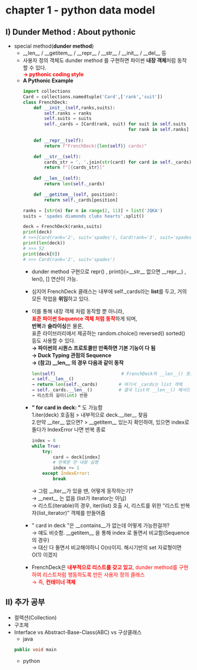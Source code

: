 # chapter 1 - python data model

## I) Dunder Method : About pythonic 
- special method(**dunder method**)
    - \_\_len\_\_ / \_\_getitem\_\_ / \_\_repr\_\_ / \_\_str\_\_ / \_\_init\_\_ / \_\_del\_\_ 등
    - 사용자 정의 객체도 dunder method 를 구현하면 파이썬 **내장 객체**처럼 동작할 수 있다.<br><span style="color:red">**→ pythonic coding style**</span>
    - **A Pythonic Example**
        ```python
        import collections
        Card = collections.namedtuple('Card',['rank','suit'])
        class FrenchDeck:
            def __init__(self,ranks,suits):
                self.ranks = ranks
                self.suits = suits
                self._cards = [Card(rank, suit) for suit in self.suits
                                                for rank in self.ranks]
                
            def __repr__(self):
                return f"FrenchDeck({len(self)} cards)"

            def __str__(self):
                cards_str = ', '.join(str(card) for card in self._cards)
                return f"[{cards_str}]"
            
            def __len__(self):
                return len(self._cards)

            def __getitem__(self, position):
                return self._cards[position] 

        ranks = [str(n) for n in range(2, 11)] + list('JQKA')
        suits = 'spades diamonds clubs hearts'.split()

        deck = FrenchDeck(ranks,suits)
        print(deck)
        # >>>[Card(rank='2', suit='spades'), Card(rank='3', suit='spades'), ... , Card(rank='A', suit='hearts')]
        print(len(deck))
        # >>> 52
        print(deck[0])
        # >>> Card(rank='2', suit='spades')
        ```
        - dunder method 구현으로 repr() , print()(=\_\_str\_\_ 없으면 \_\_repr\_\_) , len(), [] 연산이 가능. 
        - 심지어 FrenchDeck 클래스는 내부에 self._cards라는 **list**를 두고, 거의 모든 작업을 **위임**하고 있다.
        - 이를 통해 내장 객체 처럼 동작할 뿐 아니라, <br><span style="color:red">**표준 파이썬 Sequence 객체 처럼 동작**</span>하게 되며, <br>**반복**과 **슬라이싱**은 물론, <br>표준 라이브러리에서 제공하는 random.choice() reversed() sorted() 등도 사용할 수 있다.<br>**→ 파이썬의 시퀀스 프로토콜만 만족하면 기본 기능이 다 됨**<br> **→ Duck Typing 관점의 Sequence**
        <br>**→ (참고) \_\_len\_\_ 의 경우 다음과 같이 동작**
            ```python
            len(self)                         # FrenchDeck의 __len__() 호출
            → self.__len__()                 
            → return len(self._cards)        # 여기서 _cards는 list 객체
            → self._cards.__len__()          # 결국 list의 __len__() 메서드 호출됨
            → 리스트의 길이(int) 반환
            ```
        - **" for card in deck: "** 도 가능함 <br>1.iter(deck) 호출됨 > 내부적으로 deck.\_\_iter\_\_ 찾음<br>2.만약 \_\_iter\_\_ 없으면? > \_\_getitem\_\_ 있는지 확인하여, 있으면 index로 돌다가 IndexError 나면 반복 종료
            ```python
            index = 0
            while True:
                try:
                    card = deck[index]
                    # 반복문 안 내용 실행
                    index += 1
                except IndexError:
                    break
            ```
            → 그럼 \_\_iter\_\_가 있을 땐, 어떻게 동작하는기?<br> 
            → \_\_next\_\_ 는 없음 (list가 iterator는 아님)<br>
            → 리스트(iterable)의 경우, iter(list) 호출 시, 리스트를 위한 “리스트 반복자(list_iterator)” 객체를 만들어줌
        - " card in deck "은 \_\_contains\_\_가 없는데 어떻게 가능한걸까? <br>→ 얘도 비슷함. \_\_getitem\_\_ 을 통해 index 로 돌면서 비교함(Sequence의 경우)<br> → 대신 다 돌면서 비교해야하니 O(n)이지. 해시기반의 set 자료형이면 O(1) 이겠지

        - FrenchDeck은 <span style="color:red">**내부적으로 리스트를 갖고 있고**, dunder method를 구현하여 리스트처럼 행동하도록 만든 사용자 정의 클래스 <br>→ 즉, **컨테이너 객체**</span>

## II) 추가 공부
- 컬렉션(Collection)
- 구조체
- Interface vs Abstract-Base-Class(ABC) vs 구상클래스
    - java
    ```java java
    public void main
    ```
    - python